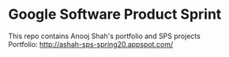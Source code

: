 # Google Software Product Sprint

This repo contains Anooj Shah's portfolio and SPS projects  
Portfolio: http://ashah-sps-spring20.appspot.com/
